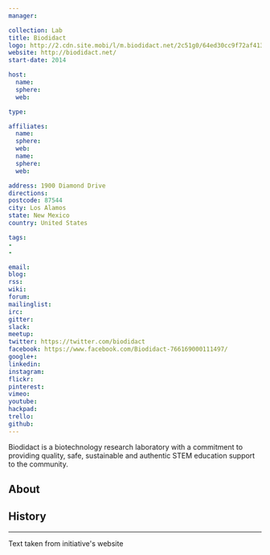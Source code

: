```yaml
---
manager:

collection: Lab
title: Biodidact
logo: http://2.cdn.site.mobi/l/m.biodidact.net/2c51g0/64ed30cc9f72af41364ef93225e79676/0/150
website: http://biodidact.net/
start-date: 2014

host:
  name:
  sphere:
  web:

type:

affiliates:
  name:
  sphere:
  web:
  name:
  sphere:
  web:

address: 1900 Diamond Drive
directions:
postcode: 87544
city: Los Alamos
state: New Mexico
country: United States

tags:
-
-

email:
blog:
rss:
wiki:
forum:
mailinglist:
irc:
gitter:
slack:
meetup:
twitter: https://twitter.com/biodidact
facebook: https://www.facebook.com/Biodidact-766169000111497/
google+:
linkedin:
instagram:
flickr:
pinterest:
vimeo:
youtube:
hackpad:
trello:
github:
---
```

Biodidact is a biotechnology research laboratory with a commitment to providing quality, safe, sustainable and authentic STEM education support to the community.

## About

## History

---
Text taken from initiative's website
